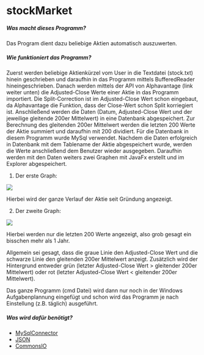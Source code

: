 # **stockMarket**
##### **Was macht dieses Programm?**
Das Program dient dazu beliebige Aktien automatisch auszuwerten.

##### **Wie funktioniert das Programm?**
Zuerst werden beliebige Aktienkürzel vom User in die Textdatei (stock.txt) hinein geschrieben und daraufhin in das Programm mittels BufferedReader hineingeschrieben.
Danach werden mittels der API von Alphavantage (link weiter unten) die Adjusted-Close Werte einer Aktie in das Programm importiert.
Die Split-Correction ist im Adjusted-Close Wert schon eingebaut, da Alphavantage die Funktion, dass der Close-Wert schon Split korriegiert ist.
Anschließend werden die Daten (Datum, Adjusted-Close Wert und der jeweilige gleitende 200er Mittelwert) in eine Datenbank abgespeichert.
Zur Berechnung des gleitenden 200er Mittelwert werden die letzten 200 Werte der Aktie summiert und daraufhin mit 200 dividiert.
Für die Datenbank in diesem Programm wurde MySql verwendet.
Nachdem die Daten erfolgreich in Datenbank mit dem Tablename der Aktie abgespeichert wurde, werden die Werte anschließend dem Benutzer wieder ausgegeben.
Daraufhin werden mit den Daten weiters zwei Graphen mit JavaFx erstellt und im Explorer abgespeichert. 
1. Der erste Graph:

![](https://github.com/SeiDa3009/4AHWII_SWP_normal/blob/master/stockMarket/Examples/2021_APRIL_3_full.png)

Hierbei wird der ganze Verlauf der Aktie seit Gründung angezeigt.

2. Der zweite Graph: 

![](https://github.com/SeiDa3009/4AHWII_SWP_normal/blob/master/stockMarket/Examples/2021_APRIL_3_compact.png)

Hierbei werden nur die letzten 200 Werte angezeigt, also grob gesagt ein bisschen mehr als 1 Jahr.

Allgemein sei gesagt, dass die graue Linie den Adjusted-Close Wert und die schwarze Linie den gleitenden 200er Mittelwert anzeigt.
Zusätzlich wird der Hintergrund entweder grün (letzter Adjusted-Close Wert > gleitender 200er Mittelwert) oder rot (letzter Adjusted-Close Wert < gleitender 200er Mittelwert).

Das ganze Programm (cmd Datei) wird dann nur noch in der Windows Aufgabenplannung eingefügt und schon wird das Programm je nach Einstellung (z.B. täglich) ausgeführt.

##### **Was wird dafür benötigt?**
- [MySqlConnector](https://dev.mysql.com/downloads/windows/installer/8.0.html)
- [JSON](https://mvnrepository.com/artifact/org.json/json/20140107)
- [CommonsIO](https://mvnrepository.com/artifact/commons-io/commons-io)


